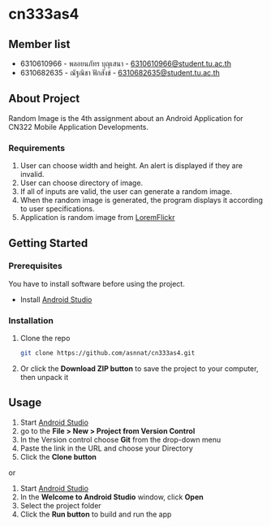 # cn333as4

## Member list
* 6310610966 - พลอยนภัทร บุญเสนา - 6310610966@student.tu.ac.th
* 6310682635 - ณัฐณิชา ฟักสังข์ - 6310682635@student.tu.ac.th

## About Project
Random Image is the 4th assignment about an Android Application for CN322 Mobile Application Developments.

### Requirements

1. User can choose width and height. An alert is displayed if they are invalid.
2. User can choose directory of image.
3. If all of inputs are valid, the user can generate a random image.
4. When the random image is generated, the program displays it according to user specifications.
5. Application is random image from [LoremFlickr](https://loremflickr.com)


## Getting Started

### Prerequisites
You have to install software before using the project.

* Install [Android Studio](https://developer.android.com/studio)

### Installation

1. Clone the repo
    ```sh
    git clone https://github.com/asnnat/cn333as4.git
    ```
2. Or click the **Download ZIP button** to save the project to your computer, then unpack it

## Usage

1. Start [Android Studio](https://developer.android.com/studio)
2. go to the **File > New > Project from Version Control**
3. In the Version control choose **Git** from the drop-down menu
4. Paste the link in the URL and choose your Directory
5. Click the **Clone button**

or 

1. Start [Android Studio](https://developer.android.com/studio)
2. In the **Welcome to Android Studio** window, click **Open**
3. Select the project folder
4. Click the **Run button** to build and run the app